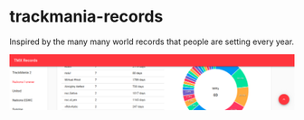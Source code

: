 # trackmania-records

Inspired by the many many world records that people are setting every year.

[![preview.png](preview.png)](https://nekz.me/trackmania-records)
